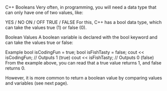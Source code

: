 C++ Booleans
Very often, in programming, you will need a data type that can only have one of two values, like:

YES / NO
ON / OFF
TRUE / FALSE
For this, C++ has a bool data type, which can take the values true (1) or false (0).

Boolean Values
A boolean variable is declared with the bool keyword and can take the values true or false:

Example
bool isCodingFun = true;
bool isFishTasty = false;
cout << isCodingFun;  // Outputs 1 (true)
cout << isFishTasty;  // Outputs 0 (false)
From the example above, you can read that a true value returns 1, and false returns 0.

However, it is more common to return a boolean value by comparing values and variables (see next page).